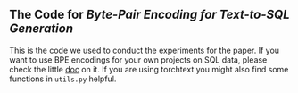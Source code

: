 ## The Code for _Byte-Pair Encoding for Text-to-SQL Generation_

This is the code we used to conduct the experiments for the paper.
If you want to use BPE encodings for your own projects on SQL data, please check the little [doc](sqlbpe/README.md) on it.
If you are using torchtext you might also find some functions in `utils.py` helpful.
